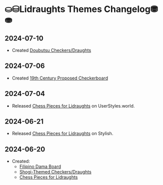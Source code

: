 # ⛀⛁Lidraughts Themes Changelog⛃⛂

## 2024-07-10
- Created [Doubutsu Checkers/Draughts](https://github.com/LuffyKudo/Lidraughts-Themes/tree/main/Doubutsu%20Checkers%E2%88%95Draughts)

## 2024-07-06
- Created [19th Century Proposed Checkerboard](https://github.com/LuffyKudo/Lidraughts-Themes/tree/main/19th%20Century%20Proposed%20Checkerboard)

## 2024-07-04
- Released [Chess Pieces for Lidraughts](https://userstyles.world/style/17079/chess-pieces-on-lidraughts) on UserStyles.world.

## 2024-06-21
- Released [Chess Pieces for Lidraughts](https://userstyles.org/styles/274927/lidraughts-chess-pieces) on Stylish.

## 2024-06-20
- Created:
  - [Filipino Dama Board](https://github.com/LuffyKudo/Lidraughts-Themes/tree/main/Filipino%20Dama%20Board)
  - [Shogi-Themed Checkers/Draughts](https://github.com/LuffyKudo/Lidraughts-Themes/tree/main/Shogi-Themed%20Checkers%E2%88%95Draughts)
  - [Chess Pieces for Lidraughts](https://github.com/LuffyKudo/Lidraughts-Themes/tree/main/Chess%20Pieces)
